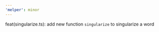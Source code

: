 ```yaml
---
'melper': minor
---
```


feat(singularize.ts): add new function `singularize` to singularize a word

